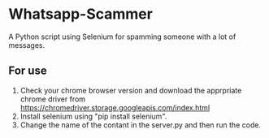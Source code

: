 # Whatsapp-Scammer
 
 A Python script using Selenium for spamming someone with a lot of messages. 
 
 ## For use
 1. Check your chrome browser version and download the apprpriate chrome driver from https://chromedriver.storage.googleapis.com/index.html
 2. Install selenium using "pip install selenium".
 3. Change the name of the contant in the server.py and then run the code.

